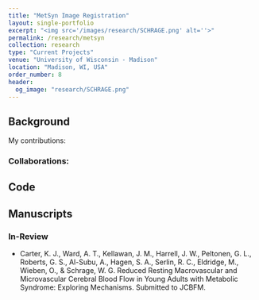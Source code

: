 ```yaml
---
title: "MetSyn Image Registration"
layout: single-portfolio
excerpt: "<img src='/images/research/SCHRAGE.png' alt=''>"
permalink: /research/metsyn
collection: research
type: "Current Projects"
venue: "University of Wisconsin - Madison"
location: "Madison, WI, USA"
order_number: 8
header: 
  og_image: "research/SCHRAGE.png"
---
```


Background
------

My contributions: 

### Collaborations: 


Code
------

Manuscripts
------
### In-Review
* Carter, K. J., Ward, A. T., Kellawan, J. M., Harrell, J. W., Peltonen, G. L., Roberts, G. S., Al-Subu, A., Hagen, S. A., Serlin, R. C., Eldridge, M., Wieben, O., & Schrage, W. G. Reduced Resting Macrovascular and Microvascular Cerebral Blood Flow in Young Adults with Metabolic Syndrome: Exploring Mechanisms. Submitted to JCBFM.
